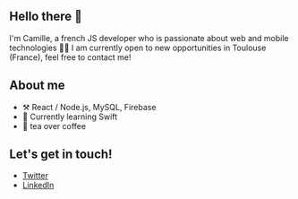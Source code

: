 ## Hello there 👋

I'm Camille, a french JS developer who is passionate about web and mobile technologies 👩‍💻 I am currently open to new opportunities in Toulouse (France), feel free to contact me!

## About me
- ⚒️ React / Node.js, MySQL, Firebase
- 🌱 Currently learning Swift
- 🍵 tea over coffee

## Let's get in touch!
- [Twitter](https://twitter.com/cmllecn)
- [LinkedIn](https://www.linkedin.com/in/camillecoin/)
